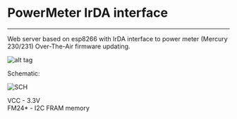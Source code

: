 # PowerMeter IrDA interface 
---

Web server based on esp8266 with IrDA interface to power meter (Mercury 230/231)
Over-The-Air firmware updating.

![alt tag](https://github.com/vad7/PowerMeter-IrDA/blob/master/Mercury-231.png)

Schematic: 

![SCH](https://github.com/vad7/PowerMeter-IrDA/blob/master/PowerMeter-IrDA.jpg)

VCC - 3.3V<br> 
FM24* - I2C FRAM memory<br> 


